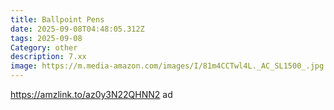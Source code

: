```yaml
---
title: Ballpoint Pens
date: 2025-09-08T04:48:05.312Z
tags: 2025-09-08
Category: other
description: 7.xx
image: https://m.media-amazon.com/images/I/81m4CCTwl4L._AC_SL1500_.jpg
---
```

https://amzlink.to/az0y3N22QHNN2 ad